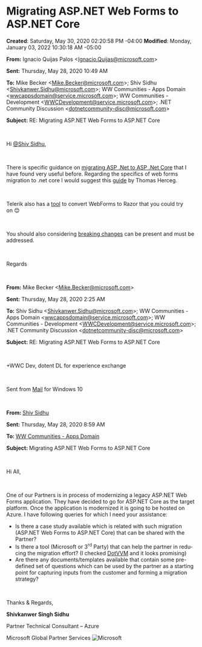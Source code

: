 # Migrating ASP.NET Web Forms to ASP.NET Core

**Created**: Saturday, May 30, 2020 02:20:58 PM -04:00
**Modified**: Monday, January 03, 2022 10:30:18 AM -05:00


**<span style="">From:</span>**<span style="">&#160;Ignacio Quijas Palos &lt;Ignacio.Quijas@microsoft.com&gt;</span>

**<span style="">Sent:</span>**<span style="">&#160;Thursday, May 28, 2020 10:49 AM</span>

**<span style="">To:</span>**<span style="">&#160;Mike Becker &lt;Mike.Becker@microsoft.com&gt;; Shiv Sidhu &lt;Shivkanwer.Sidhu@microsoft.com&gt;; WW Communities - Apps Domain &lt;wwcappsdomain@service.microsoft.com&gt;; WW Communities - Development &lt;WWCDevelopment@service.microsoft.com&gt;; .NET Community Discussion &lt;dotnetcommunity-disc@microsoft.com&gt;</span>

**<span style="">Subject:</span>**<span style="">&#160;RE: Migrating ASP.NET Web Forms to ASP.NET Core</span>

<span style="">&#160;</span>

<span style="">Hi&#160;</span>[@Shiv Sidhu](mailto:Shivkanwer.Sidhu@microsoft.com)<span style="">,</span>

<span style="">&#160;</span>

<span style="">There is specific guidance on&#160;</span>[migrating ASP .Net to ASP .Net Core](https://nam06.safelinks.protection.outlook.com/?url=https%3A%2F%2Fdocs.microsoft.com%2Fen-us%2Faspnet%2Fcore%2Fmigration%2Fproper-to-2x%2F%3Fview%3Daspnetcore-3.1&amp;data=02%7C01%7CRobert.Bernstein%40microsoft.com%7C16cb5640089b4f494cf308d8031658a0%7C72f988bf86f141af91ab2d7cd011db47%7C1%7C0%7C637262742122239737&amp;sdata=UxHJeG9Wm7%2B1a9bkmTkhHpqbg4k1KtGLQn7%2Bp2lRyZY%3D&amp;reserved=0)<span style="">&#160;that I have found very useful before. Regarding the specifics of web forms migration to .net core I would suggest this&#160;</span>[guide](https://nam06.safelinks.protection.outlook.com/?url=https%3A%2F%2Fgithub.com%2Friganti%2Fdotvvm-samples-webforms-migration&amp;data=02%7C01%7CRobert.Bernstein%40microsoft.com%7C16cb5640089b4f494cf308d8031658a0%7C72f988bf86f141af91ab2d7cd011db47%7C1%7C0%7C637262742122239737&amp;sdata=FXzHKowoK2gABdwQ%2FJ5G0iy8lXL1CGVFYzjgcOHzkwU%3D&amp;reserved=0)<span style="">&#160;by Thomas Herceg.</span>

<span style="">&#160;</span>

<span style="">Telerik also has a&#160;</span>[tool](https://nam06.safelinks.protection.outlook.com/?url=https%3A%2F%2Fwww.telerik.com%2Fblogs%2Fwebforms-to-razor-view-converter-tool&amp;data=02%7C01%7CRobert.Bernstein%40microsoft.com%7C16cb5640089b4f494cf308d8031658a0%7C72f988bf86f141af91ab2d7cd011db47%7C1%7C0%7C637262742122249732&amp;sdata=jdp5y4ZvZevRJ%2BRS8%2BNriET6JdNgSRm%2BNU8halOJKwo%3D&amp;reserved=0)<span style="">&#160;to convert WebForms to Razor that you could try on&#160;</span><span style="">&#128522;</span>

<span style="">&#160;</span>

<span style="">You should also considering&#160;</span>[breaking changes](https://nam06.safelinks.protection.outlook.com/?url=https%3A%2F%2Fdocs.microsoft.com%2Fen-us%2Fdotnet%2Fcore%2Fcompatibility%2Ffx-core&amp;data=02%7C01%7CRobert.Bernstein%40microsoft.com%7C16cb5640089b4f494cf308d8031658a0%7C72f988bf86f141af91ab2d7cd011db47%7C1%7C0%7C637262742122249732&amp;sdata=A2ewWdMmfpnZh%2FmilW%2BJxIyH7ALBdbIcydV8VbYqC0Q%3D&amp;reserved=0)<span style="">&#160;can be present and must be addressed.</span>

<span style="">&#160;</span>

<span style="">Regards</span>

<span style="">&#160;</span>

**<span style="">From:</span>**<span style="">&#160;Mike Becker &lt;Mike.Becker@microsoft.com&gt;&#160;</span>

**<span style="">Sent:</span>**<span style="">&#160;Thursday, May 28, 2020 2:25 AM</span>

**<span style="">To:</span>**<span style="">&#160;Shiv Sidhu &lt;Shivkanwer.Sidhu@microsoft.com&gt;; WW Communities - Apps Domain &lt;wwcappsdomain@service.microsoft.com&gt;; WW Communities - Development &lt;WWCDevelopment@service.microsoft.com&gt;; .NET Community Discussion &lt;dotnetcommunity-disc@microsoft.com&gt;</span>

**<span style="">Subject:</span>**<span style="">&#160;RE: Migrating ASP.NET Web Forms to ASP.NET Core</span>

<span style="">&#160;</span>

<span style="">+WWC Dev, dotent DL for experience exchange</span>

<span style="">&#160;</span>

<span style="">Sent from&#160;</span>[Mail](https://go.microsoft.com/fwlink/?LinkId=550986)<span style="">&#160;for Windows 10</span>

<span style="">&#160;</span>

**<span style="">From:&#160;</span>**[Shiv Sidhu](mailto:Shivkanwer.Sidhu@microsoft.com)

**<span style="">Sent:&#160;</span>**<span style="">Thursday, May 28, 2020 8:59 AM</span>

**<span style="">To:&#160;</span>**[WW Communities - Apps Domain](mailto:wwcappsdomain@service.microsoft.com)

**<span style="">Subject:&#160;</span>**<span style="">Migrating ASP.NET Web Forms to ASP.NET Core</span>

<span style="">&#160;</span>

<span style="">Hi All,</span>

<span style="">&#160;</span>

<span style="">One of our Partners is in process of modernizing a legacy ASP.NET Web Forms application. They have decided to go for ASP.NET Core as the target platform. Once the application is modernized it is going to be hosted on Azure. I have following queries for which I need your assistance:</span>

- <span lang="en-IN"><span style="">Is there a case study available which is related with such migration (ASP.NET Web Forms to ASP.NET Core) that can be shared with the Partner?</span></span>
- <span lang="en-IN"><span style="">Is there a tool (Microsoft or 3</span><sup style="color:#323130">rd</sup><span style="">&#160;Party) that can help the partner in reducing the migration effort? (I checked&#160;</span><a href="https://nam06.safelinks.protection.outlook.com/?url=https%3A%2F%2Fwww.dotvvm.com%2Fmodernize%23products&amp;data=02%7C01%7CRobert.Bernstein%40microsoft.com%7C16cb5640089b4f494cf308d8031658a0%7C72f988bf86f141af91ab2d7cd011db47%7C1%7C0%7C637262742122259728&amp;sdata=dVZrQTyg98%2BCf6pNVWs6XHHJuoE6%2F2Tnh8xwPTgedAM%3D&amp;reserved=0">DotVVM</a><span style="">&#160;and it looks promising)</span></span>
- <span lang="en-IN"><span style="">Are there any documents/templates available that contain some pre-defined set of questions which can be used by the partner as a starting point for capturing inputs from the customer and forming a migration strategy?</span></span>

<span style="">&#160;</span>

<span style="">Thanks &amp; Regards,</span>

**<span style="">Shivkanwer Singh Sidhu</span>**

<span style="">Partner Technical Consultant – Azure</span>

<span style="">Microsoft Global Partner Services</span>
![Microsoft](/Attachments/1-ac4f0fc6d5f90daa3554563fda1ad2cb.png)
<span style="background-color:white">﻿&#160;</span>